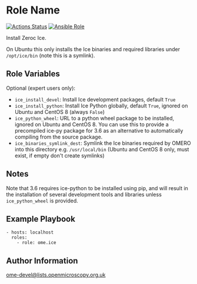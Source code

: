 Role Name
=========

[![Actions Status](https://github.com/ome/ansible-role-ice/workflows/Molecule/badge.svg)](https://github.com/ome/ansible-role-ice/actions)
[![Ansible Role](https://img.shields.io/ansible/role/41081.svg)](https://galaxy.ansible.com/ome/ice/)

Install Zeroc Ice.

On Ubuntu this only installs the Ice binaries and required libraries under `/opt/ice/bin` (note this is a symlink).


Role Variables
--------------

Optional (expert users only):
- `ice_install_devel`: Install Ice development packages, default `True`
- `ice_install_python`: Install Ice Python globally, default `True`, ignored on Ubuntu and CentOS 8 (always `False`)
- `ice_python_wheel`: URL to a python wheel package to be installed, ignored on Ubuntu and CentOS 8.
  You can use this to provide a precompiled ice-py package for 3.6 as an alternative to automatically compiling from the source package.
- `ice_binaries_symlink_dest`: Symlink the Ice binaries required by OMERO into this directory e.g. `/usr/local/bin` (Ubuntu and CentOS 8 only, must exist, if empty don't create symlinks)


Notes
-----
Note that 3.6 requires ice-python to be installed using pip, and will result in the installation of several development tools and libraries unless `ice_python_wheel` is provided.


Example Playbook
----------------

    - hosts: localhost
      roles:
        - role: ome.ice


Author Information
------------------

ome-devel@lists.openmicroscopy.org.uk
